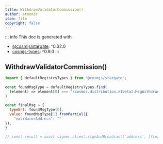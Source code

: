 ```yaml
---
title: WithdrawValidatorCommission()
author: atmon3r
icon: file
copyright: false
---
```


::: info
This doc is generated with 
- [@cosmjs/stargate](https://www.npmjs.com/package/@cosmjs/stargate): ^0.32.0
- [cosmjs-types](https://www.npmjs.com/package/cosmjs-types): ^0.9.0
:::
  
## WithdrawValidatorCommission()
 
```js
import { defaultRegistryTypes } from "@cosmjs/stargate";
 
const foundMsgType = defaultRegistryTypes.find(
  (element) => element[0] === "/cosmos.distribution.v1beta1.MsgWithdrawValidatorCommission"
)
  
const finalMsg = {
  typeUrl: foundMsgType[0],
  value: foundMsgType[1].fromPartial({
    "validatorAddress": ""
}),
}

// const result = await signer.client.signAndBroadcast('address', [finalMsg], "auto", "")
 
```
   
